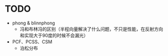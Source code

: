 # TODO

- phong & blinnphong
  - 冯和布林冯的区别（半程向量解决了什么问题，不只是性能，在反射方向和实现大于90度的时候不会漏光）
- PCF、PCSS、CSM
  - 泊松分布